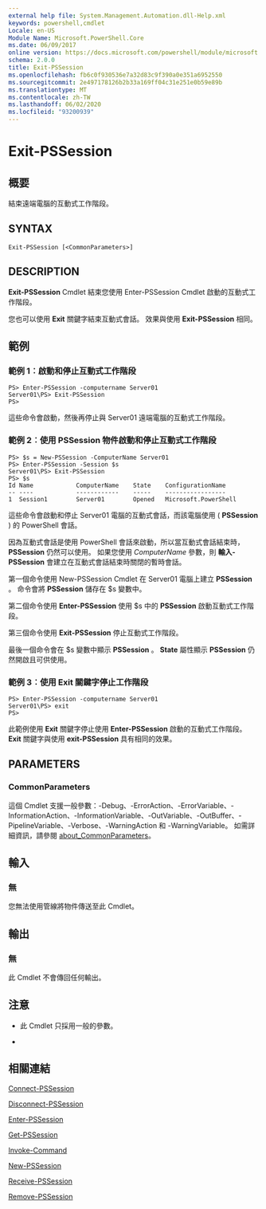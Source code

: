 ```yaml
---
external help file: System.Management.Automation.dll-Help.xml
keywords: powershell,cmdlet
Locale: en-US
Module Name: Microsoft.PowerShell.Core
ms.date: 06/09/2017
online version: https://docs.microsoft.com/powershell/module/microsoft.powershell.core/exit-pssession?view=powershell-7&WT.mc_id=ps-gethelp
schema: 2.0.0
title: Exit-PSSession
ms.openlocfilehash: fb6c0f930536e7a32d83c9f390a0e351a6952550
ms.sourcegitcommit: 2e497178126b2b33a169ff04c31e251e0b59e89b
ms.translationtype: MT
ms.contentlocale: zh-TW
ms.lasthandoff: 06/02/2020
ms.locfileid: "93200939"
---
```

# Exit-PSSession

## 概要
結束遠端電腦的互動式工作階段。

## SYNTAX

```
Exit-PSSession [<CommonParameters>]
```

## DESCRIPTION

**Exit-PSSession** Cmdlet 結束您使用 Enter-PSSession Cmdlet 啟動的互動式工作階段。

您也可以使用 **Exit** 關鍵字結束互動式會話。
效果與使用 **Exit-PSSession** 相同。

## 範例

### 範例 1︰啟動和停止互動式工作階段

```
PS> Enter-PSSession -computername Server01
Server01\PS> Exit-PSSession
PS>
```

這些命令會啟動，然後再停止與 Server01 遠端電腦的互動式工作階段。

### 範例 2︰使用 PSSession 物件啟動和停止互動式工作階段

```
PS> $s = New-PSSession -ComputerName Server01
PS> Enter-PSSession -Session $s
Server01\PS> Exit-PSSession
PS> $s
Id Name            ComputerName    State    ConfigurationName
-- ----            ------------    -----    -----------------
1  Session1        Server01        Opened   Microsoft.PowerShell
```

這些命令會啟動和停止 Server01 電腦的互動式會話，而該電腦使用 ( **PSSession** ) 的 PowerShell 會話。

因為互動式會話是使用 PowerShell 會話來啟動，所以當互動式會話結束時， **PSSession** 仍然可以使用。
如果您使用 *ComputerName* 參數，則 **輸入-PSSession** 會建立在互動式會話結束時關閉的暫時會話。

第一個命令使用 New-PSSession Cmdlet 在 Server01 電腦上建立 **PSSession** 。
命令會將 **PSSession** 儲存在 $s 變數中。

第二個命令使用 **Enter-PSSession** 使用 $s 中的 **PSSession** 啟動互動式工作階段。

第三個命令使用 **Exit-PSSession** 停止互動式工作階段。

最後一個命令會在 $s 變數中顯示 **PSSession** 。
**State** 屬性顯示 **PSSession** 仍然開啟且可供使用。

### 範例 3︰使用 Exit 關鍵字停止工作階段

```
PS> Enter-PSSession -computername Server01
Server01\PS> exit
PS>
```

此範例使用 **Exit** 關鍵字停止使用 **Enter-PSSession** 啟動的互動式工作階段。
**Exit** 關鍵字與使用 **exit-PSSession** 具有相同的效果。

## PARAMETERS

### CommonParameters

這個 Cmdlet 支援一般參數：-Debug、-ErrorAction、-ErrorVariable、-InformationAction、-InformationVariable、-OutVariable、-OutBuffer、-PipelineVariable、-Verbose、-WarningAction 和 -WarningVariable。 如需詳細資訊，請參閱 [about_CommonParameters](https://go.microsoft.com/fwlink/?LinkID=113216)。

## 輸入

### 無

您無法使用管線將物件傳送至此 Cmdlet。

## 輸出

### 無

此 Cmdlet 不會傳回任何輸出。

## 注意

* 此 Cmdlet 只採用一般的參數。

*

## 相關連結

[Connect-PSSession](Connect-PSSession.md)

[Disconnect-PSSession](Disconnect-PSSession.md)

[Enter-PSSession](Enter-PSSession.md)

[Get-PSSession](Get-PSSession.md)

[Invoke-Command](Invoke-Command.md)

[New-PSSession](New-PSSession.md)

[Receive-PSSession](Receive-PSSession.md)

[Remove-PSSession](Remove-PSSession.md)
